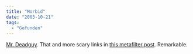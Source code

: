 ```yaml
---
title: "Morbid"
date: "2003-10-21"
tags:
  - "Gefunden"
---
```


[Mr. Deadguy](http://www.mrdeadguy.com/ "Mr. Deadguy"). That and more scary links in [this metafilter post](http://www.metafilter.com/mefi/29070). Remarkable.

